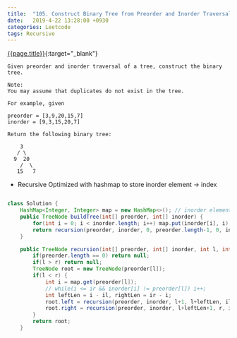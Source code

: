 ```yaml
---
title:  "105. Construct Binary Tree from Preorder and Inorder Traversal"
date:   2019-4-22 13:28:00 +0930
categories: Leetcode
tags: Recursive
---
```


[{{page.title}}](https://leetcode.com/problems/construct-binary-tree-from-preorder-and-inorder-traversal/){:target="_blank"}

    Given preorder and inorder traversal of a tree, construct the binary tree.

    Note:
    You may assume that duplicates do not exist in the tree.

    For example, given

    preorder = [3,9,20,15,7]
    inorder = [9,3,15,20,7]

    Return the following binary tree:

        3
       / \
      9  20
        /  \
       15   7




* Recursive
Optimized with hashmap to store inorder element -> index

```java

class Solution {
    HashMap<Integer, Integer> map = new HashMap<>(); // inorder element -> index
    public TreeNode buildTree(int[] preorder, int[] inorder) {
        for(int i = 0; i < inorder.length; i++) map.put(inorder[i], i);
        return recursion(preorder, inorder, 0, preorder.length-1, 0, inorder.length-1);
    }

    public TreeNode recursion(int[] preorder, int[] inorder, int l, int r, int il, int ir) {
        if(preorder.length == 0) return null;
        if(l > r) return null;
        TreeNode root = new TreeNode(preorder[l]);
        if(l < r) {
            int i = map.get(preorder[l]);
            // while(i <= ir && inorder[i] != preorder[l]) i++;
            int leftLen = i - il, rightLen = ir - i;
            root.left = recursion(preorder, inorder, l+1, l+leftLen, il, i-1);
            root.right = recursion(preorder, inorder, l+leftLen+1, r, i+1, ir);
        }
        return root;
    }
```
